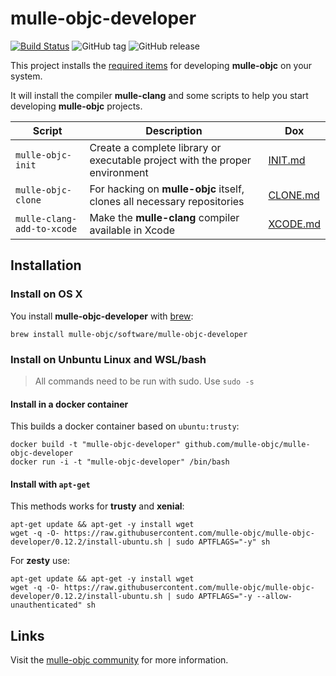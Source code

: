 <!-- [comment]: <> (DO NOT EDIT THIS FILE. EDIT THE TEMPLATE "templates/README.md.scion") -->
# mulle-objc-developer

[![Build Status](https://travis-ci.org/mulle-objc/mulle-objc-developer.svg)](https://travis-ci.org/mulle-objc/mulle-objc-developer)
![GitHub tag](https://img.shields.io/github/tag/mulle-objc/mulle-objc-developer.svg)
![GitHub release](https://img.shields.io/github/release/mulle-objc/mulle-objc-developer.svg)


This project installs the [required items](dox/releases/0.12.2.md)
for developing **mulle-objc** on your system.

It will install the compiler **mulle-clang** and some scripts to help
you start developing **mulle-objc** projects.


Script                     | Description                | Dox
---------------------------|----------------------------|-----------------
`mulle-objc-init`          | Create a complete library or executable project with the proper environment                | [INIT.md](INIT.md)
`mulle-objc-clone`         | For hacking on **mulle-objc**  itself, clones all necessary repositories               | [CLONE.md](CLONE.md)
`mulle-clang-add-to-xcode` | Make the **mulle-clang** compiler available in Xcode                      | [XCODE.md](XCODE.md)




## Installation

### Install on OS X

You install **mulle-objc-developer** with [brew](//brew.sh):

```
brew install mulle-objc/software/mulle-objc-developer
```


### Install on Unbuntu Linux and WSL/bash

> All commands need to be run with sudo. Use `sudo -s`

#### Install in a docker container

This builds a docker container based on `ubuntu:trusty`:

```
docker build -t "mulle-objc-developer" github.com/mulle-objc/mulle-objc-developer
docker run -i -t "mulle-objc-developer" /bin/bash
```

#### Install with `apt-get`

This methods works for **trusty** and **xenial**:

```
apt-get update && apt-get -y install wget
wget -q -O- https://raw.githubusercontent.com/mulle-objc/mulle-objc-developer/0.12.2/install-ubuntu.sh | sudo APTFLAGS="-y" sh
```

For **zesty** use:

```
apt-get update && apt-get -y install wget
wget -q -O- https://raw.githubusercontent.com/mulle-objc/mulle-objc-developer/0.12.2/install-ubuntu.sh | sudo APTFLAGS="-y --allow-unauthenticated" sh
```

## Links

Visit the [mulle-objc community](https://mulle-objc.github.io) for more information.

